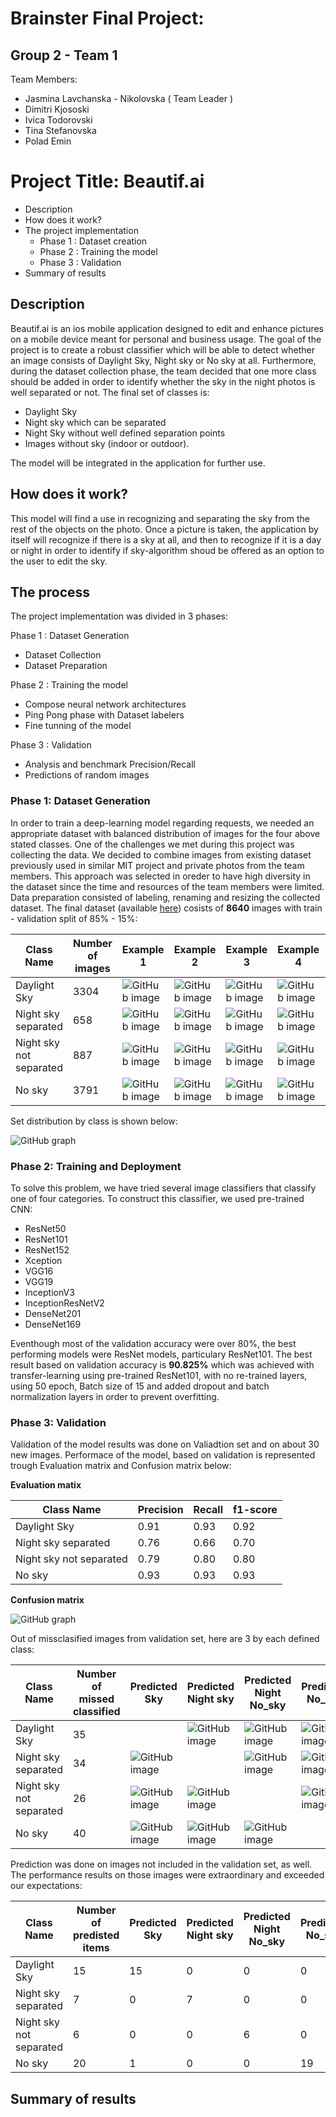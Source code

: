 # Brainster Final Project: 

## Group 2 - Team 1
Team Members:
* Jasmina Lavchanska - Nikolovska ( Team Leader )
* Dimitri Kjososki
* Ivica Todorovski
* Tina Stefanovska
* Polad Emin

# Project Title: Beautif.ai

 * Description
 * How does it work?
 * The project implementation
   * Phase 1 : Dataset creation
   * Phase 2 : Training the model
   * Phase 3 : Validation
 * Summary of results

## Description

Beautif.ai is an ios mobile application designed to edit and enhance pictures on a mobile device meant for personal and business usage. The goal of the project is to create a robust classifier which will be able to detect whether an image consists of Daylight Sky, Night sky or No sky at all. Furthermore, during the dataset collection phase, the team decided that one more class should be added in order to identify whether the sky in the night photos is well separated or not. The final set of classes is:
 * Daylight Sky
 * Night sky which can be separated
 * Night Sky without well defined separation points
 * Images without sky (indoor or outdoor). 

The model will be integrated in the application for further use.

## How does it work? 

This model will find a use in recognizing and separating the sky from the rest of the objects on the photo. Once a picture is taken, the application by itself will recognize if there is a sky at all, and then to recognize if it is a day or night in order to identify if sky-algorithm shoud be offered as an option to the user to edit the sky.

## The process

The project implementation was divided in 3 phases:

Phase 1 : Dataset Generation
  * Dataset Collection
  * Dataset Preparation

Phase 2 : Training the model
  * Compose neural network architectures
  * Ping Pong phase with Dataset labelers
  * Fine tunning of the model

Phase 3 : Validation
  * Analysis and benchmark Precision/Recall
  * Predictions of random images

### Phase 1: Dataset Generation

In order to train a deep-learning model regarding requests, we needed an appropriate dataset with balanced distribution of images for the four above stated classes. 
One of the challenges we met during this project was collecting the data. We decided to combine images from existing dataset previously used in similar MIT project and private photos from the team members. This approach was selected in oreder to have high diversity in the dataset since the time and resources of the team members were limited. 
Data preparation consisted of labeling, renaming and resizing the collected dataset.
The final dataset (available [here](https://drive.google.com/drive/folders/14aPhB-LHJTDZethUfNkBkM80b1Cm5fAE?usp=sharing)) cosists of **8640** images with train - validation split of 85% - 15%:

Class Name | Number of images | Example 1 | Example 2 | Example 3 | Example 4 | Example 5
------------ | ------------- | ------------- | ------------- | ------------- | ------------- | -------------
Daylight Sky | 3304 | ![GitHub image](Images/Primer/Day/day_134.jpg) | ![GitHub image](Images/Primer/Day/day_108.jpg) | ![GitHub image](Images/Primer/Day/day_17.jpg) | ![GitHub image](Images/Primer/Day/day_19.jpg) | ![GitHub image](Images/Primer/Day/day_37.jpg)
Night sky separated | 658 | ![GitHub image](Images/Primer/night_separeted/night_separated_100.jpg) | ![GitHub image](Images/Primer/night_separeted/night_separated_108.jpg)| ![GitHub image](Images/Primer/night_separeted/night_separated_188.jpg) | ![GitHub image](Images/Primer/night_separeted/night_separated_241.jpg) | ![GitHub image](Images/Primer/night_separeted/night_separated_7.jpg)
Night sky not separated | 887 | ![GitHub image](Images/Primer/night_not_separated/night_not_separated_11.jpg) | ![GitHub image](Images/Primer/night_not_separated/night_not_separated_133.jpg) | ![GitHub image](Images/Primer/night_not_separated/night_not_separated_42.jpg) | ![GitHub image](Images/Primer/night_not_separated/night_not_separated_140.jpg) | ![GitHub image](Images/Primer/night_not_separated/night_not_separated_87.jpg)
No sky | 3791 | ![GitHub image](Images/Primer/no_sky/no_sky_201.jpg) | ![GitHub image](Images/Primer/no_sky/no_sky_21.jpg) | ![GitHub image](Images/Primer/no_sky/no_sky_258.jpg) | ![GitHub image](Images/Primer/no_sky/no_sky_296.jpg) | ![GitHub image](Images/Primer/no_sky/no_sky_6.jpg)

Set distribution by class is shown below:

![GitHub graph](/Images/Graphs/image%20(5).png)


### Phase 2: Training and Deployment

To solve this problem, we have tried several image classifiers that classify one of four categories. To construct this classifier, we used pre-trained CNN:
 * ResNet50
 * ResNet101
 * ResNet152
 * Xception
 * VGG16
 * VGG19
 * InceptionV3
 * InceptionResNetV2
 * DenseNet201
 * DenseNet169

Eventhough most of the validation accuracy were over 80%, the best performing models were ResNet models, particulary ResNet101. The best result based on validation accuracy is  **90.825%** which was achieved with transfer-learning using pre-trained ResNet101, with no re-trained layers, using 50 epoch, Batch size of 15 and added dropout and batch normalization layers in order to prevent overfitting.

### Phase 3: Validation

Validation of the model results was done on Valiadtion set and on about 30 new images. Performace of the model, based on validation is represented trough Evaluation matrix and Confusion matrix below:

**Evaluation matix**

Class Name | Precision | Recall | f1-score
------------ | ------------- | ------------- | ------------- 
Daylight Sky | 0.91 | 0.93 | 0.92
Night sky separated | 0.76 | 0.66 | 0.70
Night sky not separated | 0.79 | 0.80 | 0.80
No sky | 0.93 | 0.93 | 0.93

**Confusion matrix**

![GitHub graph](/Images/Graphs/Confusion_matrix.png)

Out of missclasified images from validation set, here are 3 by each defined class:

Class Name | Number of missed classified | Predicted Sky | Predicted Night sky | Predicted Night No_sky | Predicted No_sky  
------------ | ------------- | ------------- | ------------- | ------------- | ------------- 
Daylight Sky | 35 | | ![GitHub image](Images/Missed/Day/day_2983.jpg)| ![GitHub image](Images/Missed/Day/day_458.jpg) | ![GitHub image](Images/Missed/Day/day_463.jpg) 
Night sky separated | 34 | ![GitHub image](Images/Missed/N_sep/night_separated_123.jpg) | | ![GitHub image](Images/Missed/N_sep/night_separated_230.jpg) | ![GitHub image](Images/Missed/N_sep/night_separated_331.jpg) 
Night sky not separated | 26 | ![GitHub image](Images/Missed/N_not_sep/night_not_separated_532.jpg) | ![GitHub image](Images/Missed/N_not_sep/night_not_separated_2.jpg) | | ![GitHub image](Images/Missed/N_not_sep/night_not_separated_452.jpg) 
No sky | 40 | ![GitHub image](Images/Missed/No_sky/no_sky_736.jpg) | ![GitHub image](Images/Missed/No_sky/no_sky_1623.jpg) | ![GitHub image](Images/Missed/No_sky/no_sky_1448.jpg)  | 

Prediction was done on images not included in the validation set, as well. The performance results on those images were extraordinary and exceeded our expectations:

Class Name | Number of predisted items | Predicted Sky | Predicted Night sky | Predicted Night No_sky | Predicted No_sky  
------------ | ------------- | ------------- | ------------- | ------------- | ------------- 
Daylight Sky | 15 | 15 | 0 | 0 | 0
Night sky separated | 7 | 0 | 7 | 0 | 0 
Night sky not separated | 6 | 0 | 0 | 6 | 0 
No sky | 20 | 1 | 0 | 0 | 19

## Summary of results
